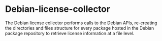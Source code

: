 # Debian-license-collector

The Debian license collector performs calls to the Debian APIs, re-creating the directories and files structure for every package hosted in the Debian package repository to retrieve license information at a file level.

